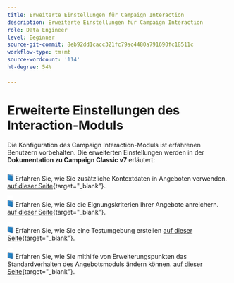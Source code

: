 ```yaml
---
title: Erweiterte Einstellungen für Campaign Interaction
description: Erweiterte Einstellungen für Campaign Interaction
role: Data Engineer
level: Beginner
source-git-commit: 8eb92dd1cacc321fc79ac4480a791690fc18511c
workflow-type: tm+mt
source-wordcount: '114'
ht-degree: 54%

---
```


# Erweiterte Einstellungen des Interaction-Moduls

Die Konfiguration des Campaign Interaction-Moduls ist erfahrenen Benutzern vorbehalten. Die erweiterten Einstellungen werden in der **Dokumentation zu Campaign Classic v7** erläutert:

![](../assets/do-not-localize/book.png) Erfahren Sie, wie Sie zusätzliche Kontextdaten in Angeboten verwenden. [auf dieser Seite](https://experienceleague.adobe.com/docs/campaign-classic/using/managing-offers/advanced-parameters/additional-data.html?lang=de){target="_blank"}.

![](../assets/do-not-localize/book.png) Erfahren Sie, wie Sie die Eignungskriterien Ihrer Angebote anreichern. [auf dieser Seite](https://experienceleague.adobe.com/docs/campaign-classic/using/managing-offers/advanced-parameters/extension-example.html?lang=de){target="_blank"}.

![](../assets/do-not-localize/book.png) Erfahren Sie, wie Sie eine Testumgebung erstellen  [auf dieser Seite](https://experienceleague.adobe.com/docs/campaign-classic/using/managing-offers/advanced-parameters/creating-a-test-environment.html?lang=de){target="_blank"}.

![](../assets/do-not-localize/book.png) Erfahren Sie, wie Sie mithilfe von Erweiterungspunkten das Standardverhalten des Angebotsmoduls ändern können. [auf dieser Seite](https://experienceleague.adobe.com/docs/campaign-classic/using/managing-offers/advanced-parameters/hooks.html?lang=de){target="_blank"}.


